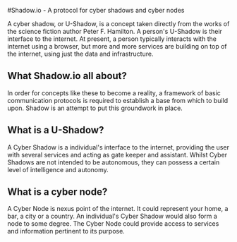 #Shadow.io - A protocol for cyber shadows and cyber nodes

A cyber shadow, or U-Shadow, is a concept taken directly from the works of the science fiction author Peter F. Hamilton. A person's U-Shadow is their interface to the internet. At present, a person typically interacts with the internet using a browser, but more and more services are building on top of the internet, using just the data and infrastructure.

## What Shadow.io all about?

In order for concepts like these to become a reality, a framework of basic communication protocols is required to establish a base from which to build upon. Shadow is an attempt to put this groundwork in place.

## What is a U-Shadow?

A Cyber Shadow is a individual's interface to the internet, providing the user with several services and acting as gate keeper and assistant. Whilst Cyber Shadows are not intended to be autonomous, they can possess a certain level of intelligence and autonomy.

## What is a cyber node?

A Cyber Node is nexus point of the internet. It could represent your home, a bar, a city or a country. An individual's Cyber Shadow would also form a node to some degree. The Cyber Node could provide access to services and information pertinent to its purpose.



